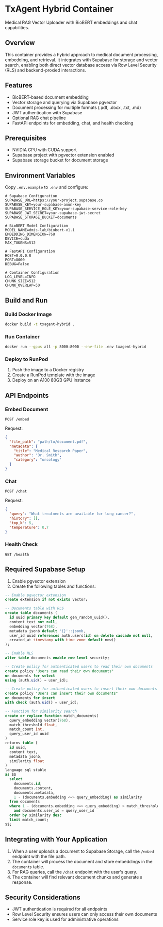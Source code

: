 # TxAgent Hybrid Container

Medical RAG Vector Uploader with BioBERT embeddings and chat capabilities.

## Overview

This container provides a hybrid approach to medical document processing, embedding, and retrieval. It integrates with Supabase for storage and vector search, enabling both direct vector database access via Row Level Security (RLS) and backend-proxied interactions.

## Features

- BioBERT-based document embedding
- Vector storage and querying via Supabase pgvector
- Document processing for multiple formats (.pdf, .docx, .txt, .md)
- JWT authentication with Supabase
- Optional RAG chat pipeline
- FastAPI endpoints for embedding, chat, and health checking

## Prerequisites

- NVIDIA GPU with CUDA support
- Supabase project with pgvector extension enabled
- Supabase storage bucket for document storage

## Environment Variables

Copy `.env.example` to `.env` and configure:

```
# Supabase Configuration
SUPABASE_URL=https://your-project.supabase.co
SUPABASE_KEY=your-supabase-anon-key
SUPABASE_SERVICE_ROLE_KEY=your-supabase-service-role-key
SUPABASE_JWT_SECRET=your-supabase-jwt-secret
SUPABASE_STORAGE_BUCKET=documents

# BioBERT Model Configuration
MODEL_NAME=dmis-lab/biobert-v1.1
EMBEDDING_DIMENSION=768
DEVICE=cuda
MAX_TOKENS=512

# FastAPI Configuration
HOST=0.0.0.0
PORT=8000
DEBUG=False

# Container Configuration
LOG_LEVEL=INFO
CHUNK_SIZE=512
CHUNK_OVERLAP=50
```

## Build and Run

### Build Docker Image

```bash
docker build -t txagent-hybrid .
```

### Run Container

```bash
docker run --gpus all -p 8000:8000 --env-file .env txagent-hybrid
```

### Deploy to RunPod

1. Push the image to a Docker registry
2. Create a RunPod template with the image
3. Deploy on an A100 80GB GPU instance

## API Endpoints

### Embed Document

```
POST /embed
```

Request:
```json
{
  "file_path": "path/to/document.pdf",
  "metadata": {
    "title": "Medical Research Paper",
    "author": "Dr. Smith",
    "category": "oncology"
  }
}
```

### Chat

```
POST /chat
```

Request:
```json
{
  "query": "What treatments are available for lung cancer?",
  "history": [],
  "top_k": 5,
  "temperature": 0.7
}
```

### Health Check

```
GET /health
```

## Required Supabase Setup

1. Enable pgvector extension
2. Create the following tables and functions:

```sql
-- Enable pgvector extension
create extension if not exists vector;

-- Documents table with RLS
create table documents (
  id uuid primary key default gen_random_uuid(),
  content text not null,
  embedding vector(768),
  metadata jsonb default '{}'::jsonb,
  user_id uuid references auth.users(id) on delete cascade not null,
  created_at timestamp with time zone default now()
);

-- Enable RLS
alter table documents enable row level security;

-- Create policy for authenticated users to read their own documents
create policy "Users can read their own documents"
on documents for select
using (auth.uid() = user_id);

-- Create policy for authenticated users to insert their own documents
create policy "Users can insert their own documents"
on documents for insert
with check (auth.uid() = user_id);

-- Function for similarity search
create or replace function match_documents(
  query_embedding vector(768),
  match_threshold float,
  match_count int,
  query_user_id uuid
)
returns table (
  id uuid,
  content text,
  metadata jsonb,
  similarity float
)
language sql stable
as $$
  select
    documents.id,
    documents.content,
    documents.metadata,
    1 - (documents.embedding <=> query_embedding) as similarity
  from documents
  where 1 - (documents.embedding <=> query_embedding) > match_threshold
    and documents.user_id = query_user_id
  order by similarity desc
  limit match_count;
$$;
```

## Integrating with Your Application

1. When a user uploads a document to Supabase Storage, call the `/embed` endpoint with the file path.
2. The container will process the document and store embeddings in the `documents` table.
3. For RAG queries, call the `/chat` endpoint with the user's query.
4. The container will find relevant document chunks and generate a response.

## Security Considerations

- JWT authentication is required for all endpoints
- Row Level Security ensures users can only access their own documents
- Service role key is used for administrative operations